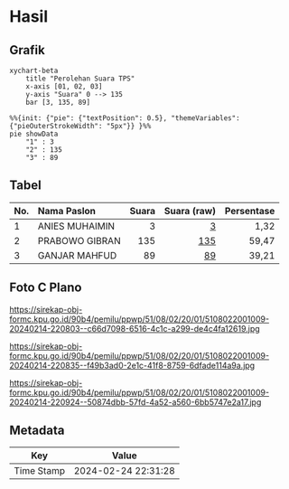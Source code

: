# Hasil

## Grafik

```mermaid
xychart-beta
    title "Perolehan Suara TPS"
    x-axis [01, 02, 03]
    y-axis "Suara" 0 --> 135
    bar [3, 135, 89]
```

```mermaid
%%{init: {"pie": {"textPosition": 0.5}, "themeVariables": {"pieOuterStrokeWidth": "5px"}} }%%
pie showData
    "1" : 3
    "2" : 135
    "3" : 89
```

## Tabel

| No. | Nama Paslon    | Suara | Suara (raw) | Persentase |
|:--- |:-------------- | -----:| -----------:| ----------:|
| 1   | ANIES MUHAIMIN | 3     | [3][p-1]    | 1,32       |
| 2   | PRABOWO GIBRAN | 135   | [135][p-2]  | 59,47      |
| 3   | GANJAR MAHFUD  | 89    | [89][p-3]   | 39,21      |


[p-1]: https://github.com/gigit-pemilu/pemilu-2024-51-bali/blob/main/pilpres/hitung-suara/sub/51-bali/sub/08-buleleng/sub/02-seririt/sub/2001-unggahan/sub/009-tps/sub/paslon-1.txt
[p-2]: https://github.com/gigit-pemilu/pemilu-2024-51-bali/blob/main/pilpres/hitung-suara/sub/51-bali/sub/08-buleleng/sub/02-seririt/sub/2001-unggahan/sub/009-tps/sub/paslon-2.txt
[p-3]: https://github.com/gigit-pemilu/pemilu-2024-51-bali/blob/main/pilpres/hitung-suara/sub/51-bali/sub/08-buleleng/sub/02-seririt/sub/2001-unggahan/sub/009-tps/sub/paslon-3.txt

## Foto C Plano

https://sirekap-obj-formc.kpu.go.id/90b4/pemilu/ppwp/51/08/02/20/01/5108022001009-20240214-220803--c66d7098-6516-4c1c-a299-de4c4fa12619.jpg

https://sirekap-obj-formc.kpu.go.id/90b4/pemilu/ppwp/51/08/02/20/01/5108022001009-20240214-220835--f49b3ad0-2e1c-41f8-8759-6dfade114a9a.jpg

https://sirekap-obj-formc.kpu.go.id/90b4/pemilu/ppwp/51/08/02/20/01/5108022001009-20240214-220924--50874dbb-57fd-4a52-a560-6bb5747e2a17.jpg


## Metadata

| Key        | Value               |
| ---------- | ------------------- |
| Time Stamp | 2024-02-24 22:31:28 |




